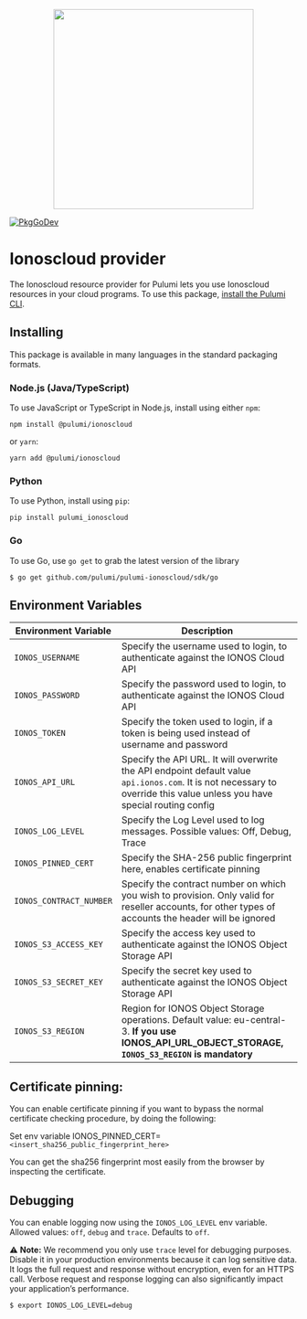 <p align="center">
  <title="Pulumi Ionoscloud Provider - Build and Deploy Infrastructure as Code Solutions on Any Cloud">
    <img src="https://www.pulumi.com/images/logo/logo-on-white-box.svg?" width="350">
  </a>
</p>

[![PkgGoDev](https://pkg.go.dev/badge/github.com/pulumi/pulumi-ionoscloud/sdk/go)](https://pkg.go.dev/github.com/pulumi/pulumi-ionoscloud/sdk/go)

# Ionoscloud provider

The Ionoscloud resource provider for Pulumi lets you use Ionoscloud resources in your cloud programs. To use this package, [install the Pulumi CLI](https://www.pulumi.com/docs/get-started/install/).


## Installing

This package is available in many languages in the standard packaging formats.

### Node.js (Java/TypeScript)

To use JavaScript or TypeScript in Node.js, install using either `npm`:

    npm install @pulumi/ionoscloud

or `yarn`:

    yarn add @pulumi/ionoscloud

### Python

To use Python, install using `pip`:

    pip install pulumi_ionoscloud

### Go

To use Go, use `go get` to grab the latest version of the library

    $ go get github.com/pulumi/pulumi-ionoscloud/sdk/go

## Environment Variables

| Environment Variable    | Description                                                                                                                                                              |
|-------------------------|--------------------------------------------------------------------------------------------------------------------------------------------------------------------------|
| `IONOS_USERNAME`        | Specify the username used to login, to authenticate against the IONOS Cloud API                                                                                          |
| `IONOS_PASSWORD`        | Specify the password used to login, to authenticate against the IONOS Cloud API                                                                                          |
| `IONOS_TOKEN`           | Specify the token used to login, if a token is being used instead of username and password                                                                               |
| `IONOS_API_URL`         | Specify the API URL. It will overwrite the API endpoint default value `api.ionos.com`. It is not necessary to override this value unless you have special routing config |
| `IONOS_LOG_LEVEL`       | Specify the Log Level used to log messages. Possible values: Off, Debug, Trace                                                                                           |
| `IONOS_PINNED_CERT`     | Specify the SHA-256 public fingerprint here, enables certificate pinning                                                                                                 |
| `IONOS_CONTRACT_NUMBER` | Specify the contract number on which you wish to provision. Only valid for reseller accounts, for other types of accounts the header will be ignored                     |
| `IONOS_S3_ACCESS_KEY`   | Specify the access key used to authenticate against the IONOS Object Storage API                                                                                         |
| `IONOS_S3_SECRET_KEY`   | Specify the secret key used to authenticate against the IONOS Object Storage API                                                                                         |
| `IONOS_S3_REGION`       | Region for IONOS Object Storage operations. Default value: eu-central-3. **If you use IONOS_API_URL_OBJECT_STORAGE, `IONOS_S3_REGION` is mandatory**                     |

## Certificate pinning:

You can enable certificate pinning if you want to bypass the normal certificate checking procedure, by doing the following:

Set env variable IONOS_PINNED_CERT=`<insert_sha256_public_fingerprint_here>`

You can get the sha256 fingerprint most easily from the browser by inspecting the certificate.

## Debugging

You can enable logging now using the `IONOS_LOG_LEVEL` env variable. Allowed values: `off`, `debug` and `trace`. Defaults to `off`.

⚠️ **Note:** We recommend you only use `trace` level for debugging purposes. Disable it in your production environments because it can log sensitive data. It logs the full request and response without encryption, even for an HTTPS call.
Verbose request and response logging can also significantly impact your application’s performance.

```bash
$ export IONOS_LOG_LEVEL=debug
```
